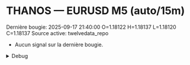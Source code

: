 # THANOS — EURUSD M5 (auto/15m)
Dernière bougie: 2025-09-17 21:40:00  O=1.18122  H=1.18137  L=1.18120  C=1.18137
Source active: twelvedata_repo

- Aucun signal sur la dernière bougie.

<details><summary>Debug</summary>

- TD_API_KEY manquant.

</details>